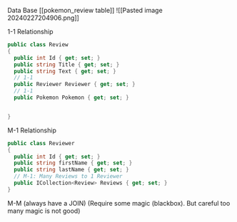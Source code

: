 Data Base 
[[pokemon_review table]]
![[Pasted image 20240227204906.png]]



1-1 Relationship
```cs
public class Review
{
  public int Id { get; set; }
  public string Title { get; set; }
  public string Text { get; set; }
  // 1-1
  public Reviewer Reviewer { get; set; }
  // 1-1
  public Pokemon Pokemon { get; set; }


}
```
M-1 Relationship
```cs
public class Reviewer
{
  public int Id { get; set; }
  public string firstName { get; set; }
  public string lastName { get; set; }
  // M-1: Many Reviews to 1 Reviewer
  public ICollection<Review> Reviews { get; set; }
}
```
M-M (always have a JOIN)
(Require some magic (blackbox). But careful too many magic is not good)
